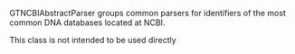 GTNCBIAbstractParser groups common parsers for identifiers of the most common DNA databases located at NCBI.

This class is not intended to be used directly